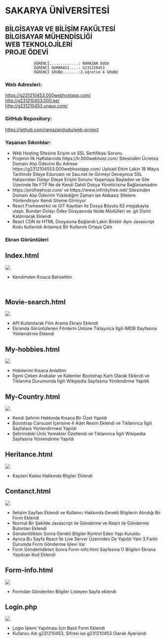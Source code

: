 #        			      SAKARYA ÜNİVERSİTESİ							 
##			          BİLGİSAYAR VE BİLİŞİM FAKÜLTESİ <br> BİLGİSAYAR MÜHENDİSLİĞİ <br> WEB TEKNOLOJİLERİ <br> PROJE ÖDEVİ						
				 ÖĞRENCİ.............: RAMAZAN DUDU			
				 ÖĞRENCİ NUMARASI....: G231210453				
				 ÖĞRENCİ GRUBU.......:2.öğretim A GRUBU					

### Web Adresleri:

https://g231210453.000webhostapp.com/
<br>
http://g231210453.000.pe/
<br>
http://g231210453.unaux.com/
<br>

### GitHub Repository:

https://github.com/ramazandudu/web-project

### Yaşanan Sıkıntılar:

<ul>
    <li>Web Hosting Sitesine Erişim ve SSL Sertifikası Sorunu</li>
	<li>Projenin İlk Haftalarında  https://tr.000webhost.com/ Sitesinden Ücretsiz Domain Alıp Ödevimi Bu Adrese https://g2312104553.000webhostapp.com/ Upload Ettim Lakin 18 Mayıs Tarihinde Siteye Eduroam ve Sau.net ile Girmeyi Deneyince SSL Hatasından Dolayı Siteye Erişim Sorunu Yaşamaya Başladım ve Site Üzerinde Ne FTP Ne de Kendi Dahili Dosya Yöneticisine Bağlanamadım</li>
	<li>https://profreehost.com/ ve https://www.infinityfree.net/ Sitesinden Domain Alıp Ödevimi Yüklediğim Zaman ise Alakasız Sitelere Yönlendiriyor Kendi Siteme Girmiyor</li>
    <li>React Frameworkü ve GIT Kayıtları ile Dosya Boyutu 82 megabayta ulaştı. Bundan Dolayı Ödev Dosyasında Node Modülleri ve .git Dizini Kaldırılarak Eklendi</li>
	<li>React CDN ile HTML Dosyasına Bağlandı Lakin Birebir Aynı Javascript Kodu kullanıldı Anlamsız Bir Kullanım Ortaya Çıktı</li>
</ul>

### Ekran Görüntüleri
## Index.html
<img src="readme-res/index.png">
<ul>
	<li>Kendimden Kısaca Bahsettim</li>
</ul>
<br>

## Movie-search.html
<img src="readme-res/movie-search.png">
<br>
<ul>
	<li>API Kullanılarak Film Arama Ekranı Eklendi</li>
	<li>Ekranda Görüntülenen Filmlerin Üstüne Tıklayınca İlgili IMDB Sayfasına Yönlendirme Eklendi</li>
</ul>

## My-hobbies.html
<img src="readme-res/my-hobbies.png">
<br>
<ul>
	<li>Hobilerimi Kısaca Anlattım</li>
	<li>İlgimi Çeken Arabalar ve Kalemler Bootstrap Kartı Olarak Eklendi ve Tıklanma Durumunda İlgili Wikipedia Sayfasına Yönlendirme Yapıldı</li>
</ul>

## My-Country.html
<img src="readme-res/my-country.png">
<br>
<ul>
	<li>Kendi Şehrim Hakkında Kısaca Bir Özet Yapıldı</li>
	<li>Bootstrap Carousel İçerisine 4 Adet Resim Eklendi ve Tıklanınca İlgili Sayfalara Yönlendirmesi Yapıldı</li>
	<li>Şehrimdeki Ünlü Yemekler Özetlendi ve Tıklanınca İlgili Wikipedia Sayfasına Yönlendirme Yapıldı</li>
</ul>

## Heritance.html
<img src="readme-res/heritance.png">
<br>
<ul>
	<li>Kayseri Kalesi Hakkında Bilgiler Eklendi</li>
</ul>

## Contanct.html
<img src="readme-res/contact.png">
<br>
<ul>
	<li>İletişim Sayfası Eklendi ve Kullanıcı Hakkında Gerekli Bilgilerin Alındığı Bir Form Eklendi</li>
	<li>Normal Bir Şekilde Javascript ile Gönderme ve React ile Gönderme Butonları Eklendi</li>
	<li>Gönderildikten Sonra Gerekli Bilgiler Kontrol Eden Yapı Kuruldu</li>
	<li>Ayrıca Bu Sayfa React İle Live Server Üzerinden De Yapıldı Yani 3 Farklı Durumda Form Gönderme İşlevi Var</li>
	<li>Form Gönderildikten Sonra Form-info.html Sayfasına O Bilgileri Ekrana Yazdıran Kod Eklendi</li>
</ul>

## Form-info.html
<img src="readme-res/form-info.png">
<br>
<ul>
	<li>Formdan Gönderilen Bilgiler Listeyen Sayfa eklendi</li>
</ul>

## Login.php
<img src="readme-res/login.png">
<br>
<ul>
	<li>Login İşlemi Yapılması İçin Basit Form Eklendi</li>
	<li>Kullanıcı Adı g231210453, Şifresi ise g231210453 Olarak Ayarlandı</li>
</ul>
